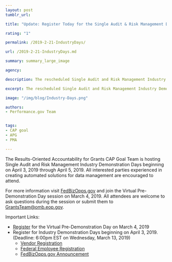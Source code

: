 ```yaml
---
layout: post
tumblr_url:

title: "Update: Register Today for the Single Audit & Risk Management Demo Days!"

rating: "1"

permalink: /2019-2-21-IndustryDays/

url: /2019-2-21-IndustryDays.md

summary: summary_large_image

agency:

description: The rescheduled Single Audit and Risk Management Industry Demonstration Days  begin April 3, 2019.

excerpt: The rescheduled Single Audit and Risk Management Industry Demonstration Days  begin April 3, 2019.

image: "/img/blog/Industry-Days.png"

authors:
- Performance.gov Team


tags:
- CAP goal
- APG
- PMA

---
```

The Results-Oriented Accountability for Grants CAP Goal Team is hosting Single Audit and Risk Management Industry Demonstration
Days beginning on April 3, 2019 through April 5, 2019. All interested parties experienced in creating automated solutions for
data management are encouraged to attend.

For more information visit [FedBizOpps.gov](https://www.fbo.gov/index.php?s=opportunity&mode=form&id=08943a6b0f93b40afab0bce207edcbe3&tab=core&_cview=1) and join the Virtual Pre-Demonstration Day session on March 4, 2019. All attendees are
welcome to ask questions during the session or submit them to GrantsTeam@omb.eop.gov.

Important Links:

* [Register](https://www.eventbrite.com/e/grants-single-audit-and-risk-mgmt-virtual-pre-demonstration-conference-tickets-52866219285) for the Virtual Pre-Demonstration Day on March 4, 2019
* Register for Industry Demonstration Days beginning on April 3, 2019. (Deadline: 6:00pm EST on Wednesday, March 13, 2019)
  * [Vendor Registration](https://www.eventbrite.com/e/grants-single-audit-and-risk-mgmt-industry-demonstration-days-vendor-signup-tickets-53749926477)
  * [Federal Employee Registration](https://www.eventbrite.com/e/grants-single-audit-and-risk-mgmt-industry-demonstration-days-registration-tickets-52866314570)
  * [FedBizOpps.gov Announcement](https://www.fbo.gov/index.php?s=opportunity&mode=form&id=08943a6b0f93b40afab0bce207edcbe3&tab=core&_cview=1)

